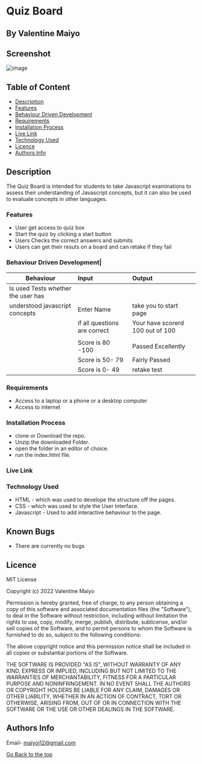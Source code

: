 # Quiz Board
 ## By Valentine Maiyo
## Screenshot
 ![image](./Assests/images/new.png)
 ## Table of Content
 - [Description](#description)
 - [Features](#features)
 - [Behaviour Driven Development](#Behaviour-Driven-Development)
 - [Requirements](#requirements)
 - [Installation Process](#installation-Process)
 - [Live Link](#Live-Link)
 - [Technology  Used](#technology-Used)
 - [Licence](#licence)
 - [Authors Info](#Authors-Info)
 ## Description
The Quiz Board is intended for students to take Javascript examinations to assess their understanding of Javascript concepts, but it can also be used to evaluate concepts in other languages.
 ###  Features

 * User get access to quiz box 
 * Start the quiz by clicking a start button
 * Users Checks the correct answers and submits
 * Users can get their resuts on a board and can retake if they fail

 ### Behaviour Driven Development|

| Behaviour                                   |           Input                      | Output                   |
| --------------------------------           | :----------------------------------- | :------------------------|
| Is used Tests whether the user has 
  understood javascript concepts              |   Enter Name                         |take you to start page
|                                             | if all questions are correct         | Your have scorerd 100 out of 100 |
|                                             |                                      |                                  |
|                                             | Score is 80 -100                     | Passed Excellently       |
|                                             | Score is 50- 79                      |  Fairly Passed          |
|                                             | Score is 0- 49                       |  retake test         |


 ###  Requirements
 * Access to  a laptop or a phone or a desktop computer
 * Access to internet
 ### Installation Process
* clone or Download the repo.
* Unzip the downloaded Folder.
* open the folder in an editor of choice.
* run the index.html file.

### Live Link

### Technology  Used
* HTML - which was used to develope the structure off the pages.
* CSS - which was used to style the User Interface.
* Javascript - Used to add interactive behaviour to the page.

## Known Bugs
* There are currently no bugs
## Licence
MIT License

Copyright (c) 2022 Valentine Maiyo

Permission is hereby granted, free of charge, to any person obtaining a copy
of this software and associated documentation files (the "Software"), to deal
in the Software without restriction, including without limitation the rights
to use, copy, modify, merge, publish, distribute, sublicense, and/or sell
copies of the Software, and to permit persons to whom the Software is
furnished to do so, subject to the following conditions:

The above copyright notice and this permission notice shall be included in all
copies or substantial portions of the Software.

THE SOFTWARE IS PROVIDED "AS IS", WITHOUT WARRANTY OF ANY KIND, EXPRESS OR
IMPLIED, INCLUDING BUT NOT LIMITED TO THE WARRANTIES OF MERCHANTABILITY,
FITNESS FOR A PARTICULAR PURPOSE AND NONINFRINGEMENT. IN NO EVENT SHALL THE
AUTHORS OR COPYRIGHT HOLDERS BE LIABLE FOR ANY CLAIM, DAMAGES OR OTHER
LIABILITY, WHETHER IN AN ACTION OF CONTRACT, TORT OR OTHERWISE, ARISING FROM,
OUT OF OR IN CONNECTION WITH THE SOFTWARE OR THE USE OR OTHER DEALINGS IN THE
SOFTWARE.
## Authors Info
Email- maiyoj12@gmail.com

[Go Back to the top](#)

